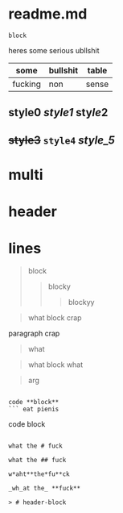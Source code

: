 # readme.md
```
block
```

heres some serious ubllshit

some | bullshit | table
---|---|---
fucking | non | sense

## style0 *style1* **sty*le*2**

## ~~style3~~ `style4` _style_5_

# multi
# header
# lines

> block
> > blocky
> > > blockyy


> what
block
crap
>

paragraph
crap
> what

> what
block
what

> arg

```

code **block**
``` eat pienis

```
code block
```

what the # fuck

what the ## fuck

w*aht**the*fu**ck

_wh_at the_ **fuck**

> # header-block


